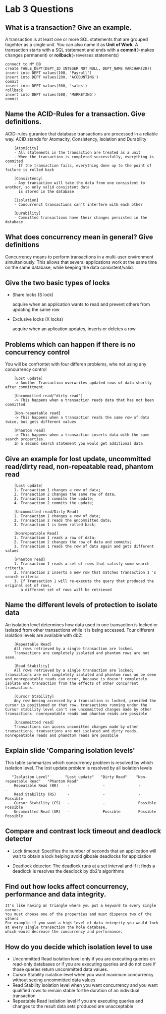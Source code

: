 # Lab 3 Questions

## What is a transaction? Give an example.

A transaction is at least one or more SQL statements that are grouped togehter as a single unit. You can also name it as **Unit of Work**. A transaction starts with a SQL statement and ends with a **commit**(=makes changes permanent) or **rollback**(=reverses statements)

    connect to MY_DB
    create TABLE_DEPT(DEPT_ID INTEGER NOT NULL, DEPT_NAME VARCHAR(20))
    insert into DEPT values(100, 'Payroll')
    insert into DEPT values(200, 'ACCOUNTING')
    commit
    insert into DEPT values(300, 'sales')
    rollback
    insert into DEPT values(500, 'MARKETING')
    commit

## Name the ACID-Rules for a transaction. Give definitions.

ACID-rules gurantee that database transactions are processed in a reliable way.
ACID stands for Atomacity, Consistency, Isolation and Durability

        [Atomicity]
        - All statements in the transaction are treated as a unit
        - When the transaction is completed successfully, everything is commited
        - If the transaction fails, everything done up to the point of failure is rolled back

        [Consistency]
        - Any transaction will take the data from one consistent to another, so only valid consistent data
          is stored in the database

        [Isolation]
        - Concurrenct transactions can't interfere with each other

        [Durability]
        - Committed transactions have their changes persisted in the database

## What does concurrency mean in general? Give definitions

Concurrency means to perform transactions in a multi-user environment simultaniously. This allows that several applications work at the same time on the same database, while keeping the data consistent/valid.

## Give the two basic types of locks

- Share locks (S lock)

  acquire when an application wants to read and prevent others from updating the same row

- Exclusive locks (X locks)

  acquire when an aplication updates, inserts or deletes a row

## Problems which can happen if there is no concurrency control

You will be confrontet with four differen problems, whe not using any concurrency control

        [Lost update]
        -> Another Transaction overwrites updated rows of data shortly after committment

        [Uncommitted read/"dirty read"]
        -> This happens when a transaction reads data that has not been committed

        [Non-repeatable read]
        -> This happens when a transaction reads the same row of data twice, but gets different values

        [Phantom read]
        -> This happens when a transaction inserts data with the same search properties.
        In a second search statement you would get additional data

## Give an example for lost update, uncommitted read/dirty read, non-repeatable read, phantom read

        [Lost update]
        1. Transaction 1 changes a row of data;
        2. Transaction 2 changes the same row of data;
        3. Transaction 1 commits the update;
        4. Transaction 2 commits the update;

        [Uncommitted read/Dirty Read]
        1. Transaction 1 changes a row of data;
        2. Transaction 2 reads the uncommitted data;
        3. Transaction 1 is been rolled back;

        [Nonrepeatable Read]
        1. Transaction 1 reads a row of data;
        2. Transaction 2 changes the row of data and commits;
        3. Transaction 1 reads the row of data again and gets different values

        [Phantom read]
        1. Transaction 1 reads a set of rows that satisfy some search criteria;
        2. Transaction 2 inserts a new row that matches transaction 1 's search criteria
        3. If Transaction 1 will re-execute the query that produced the original set of rows,
           a different set of rows will be retrieved

## Name the different levels of protection to isolate data

An isolation level determines how data used in one transaction is locked or isolated from other transactions while it is being accessed. Four different isolation levels are available with db2:

        [Repeatable Read]
        All rows retrieved by a single transaction are locked.
        Transactions are completely isolated and phantom rows are not seen.

        [Read Stability]
        All rows retrieved by a single transaction are locked; transactions are not completely isolated and phantom rows an be seen and nonrepeatable reads can occor, because is doesn't completely isolate one transaction from the effects of other concurrent transactions.

        [Cursor Stability]
        Any row beeing accessed by a transaction is locked, provided the cursor is positioned on that row. transactions running under the Cursur stability level can't see uncommitted changes made by other transactions. nonrepeatable reads and phantom reads are possible

        [Uncommitted read]
        Transactions can access uncomitted changes made by other transactions; transactions are not isolated and dirty reads, nonrepeatable reads and phandtom reads are possbile

## Explain slide 'Comparing isolation levels'

This table summarizes which concurrency problem is resolved by which isolation level. The lost update problem is resolved by all isolation levels

       "Isolation Level"       "Lost update"   "Dirty Read"    "Non-repeatable Read"   "Phantom Read"
        Repeatable Read (RR)    -               -               -                       -
        Read Stability (RS)     -               -               -                       Possible
        Cursor Stability (CS)   -               -               Possible                Possible
        Uncommitted Read (UR)   -               Possible        Possible                Possible

## Compare and contrast lock timeout and deadlock detector

- Lock timeout:
  Specifies the number of seconds that an application will wait to obtain a lock helping avoid glboale deadlocks for applciation

- Deadlock detector:
  The deadlock runs at a set interval and if it finds a deadlock is resolves the deadlock by db2's algorithms

## Find out how locks affect concurrency, performance and data integrity.

    It's like having an triangle where you put a keyword to every single corner.
    You must choose one of the properties and must dispence two of the others
    For example if you want a high level of data integrity you would lock at every single transaction the hole database,
    which would decrease the concurrency and performance.

## How do you decide which isolation level to use

- Uncommitted Read isolation level only if you are executing queries on read-only databases
  or if you are executing queries and do not care if those queries return uncommitted data values.
- Cursor Stability isolation level when you want maximum concurrency without seeing uncommitted data values
- Read Stability isolation level when you want concurrency and you want qualified rows
  to remain stable forthe duration of an individual transaction
- Repeatable Read isolation level if you are executing queries and
  changes to the result data sets produced are unacceptable

